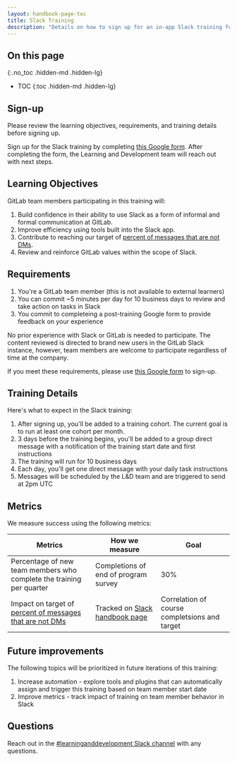 ```yaml
---
layout: handbook-page-toc
title: Slack Training
description: "Details on how to sign up for an in-app Slack training for new team members at GitLab"
---
```


## On this page
{:.no_toc .hidden-md .hidden-lg}

- TOC
{:toc .hidden-md .hidden-lg}

## Sign-up

Please review the learning objectives, requirements, and training details before signing up.

Sign up for the Slack training by completing [this Google form](https://docs.google.com/forms/d/e/1FAIpQLSe1pBLLFYOuoAyKssl9BtVGNlQXP08YYcudrlsKu0lic6apWQ/viewform?usp=sf_link). After completing the form, the Learning and Development team will reach out with next steps.

## Learning Objectives

GitLab team members participating in this training will:

1. Build confidence in their ability to use Slack as a form of informal and formal communication at GitLab.
1. Improve efficiency using tools built into the Slack app.
1. Contribute to reaching our target of [percent of messages that are not DMs](/handbook/communication/#why-we-track--of-messages-that-are-not-dms).
1. Review and reinforce GitLab values within the scope of Slack.

## Requirements

1. You're a GitLab team member (this is not available to external learners)
1. You can commit ~5 minutes per day for 10 business days to review and take action on tasks in Slack
1. You commit to completeing a post-training Google form to provide feedback on your experience

No prior experience with Slack or GitLab is needed to participate. The content reviewed is directed to brand new users in the GitLab Slack instance, however, team members are welcome to participate regardless of time at the company.

If you meet these requirements, please use [this Google form](https://docs.google.com/forms/d/e/1FAIpQLSe1pBLLFYOuoAyKssl9BtVGNlQXP08YYcudrlsKu0lic6apWQ/viewform?usp=sf_link) to sign-up.

## Training Details

Here's what to expect in the Slack training:

1. After signing up, you'll be added to a training cohort. The current goal is to run at least one cohort per month.
1. 3 days before the training begins, you'll be added to a group direct message with a notification of the training start date and first instructions
1. The training will run for 10 business days
1. Each day, you'll get one direct message with your daily task instructions
1. Messages will be scheduled by the L&D team and are triggered to send at 2pm UTC

## Metrics

We measure success using the following metrics:

| Metrics | How we measure | Goal |
| ----- | ----- | ----- |
| Percentage of new team members who complete the training per quarter | Completions of end of program survey | 30% |
|  Impact on target of [percent of messages that are not DMs](/handbook/communication/#why-we-track--of-messages-that-are-not-dms) | Tracked on [Slack handbook page](/handbook/communication/#why-we-track--of-messages-that-are-not-dms) | Correlation of course completsions and target |

## Future improvements

The following topics will be prioritized in future iterations of this training:

1. Increase automation - explore tools and plugins that can automatically assign and trigger this training based on team member start date
1. Improve metrics - track impact of training on team member behavior in Slack

## Questions

Reach out in the [#learninganddevelopment Slack channel](https://app.slack.com/client/T02592416/CMRAWQ97W) with any questions.

